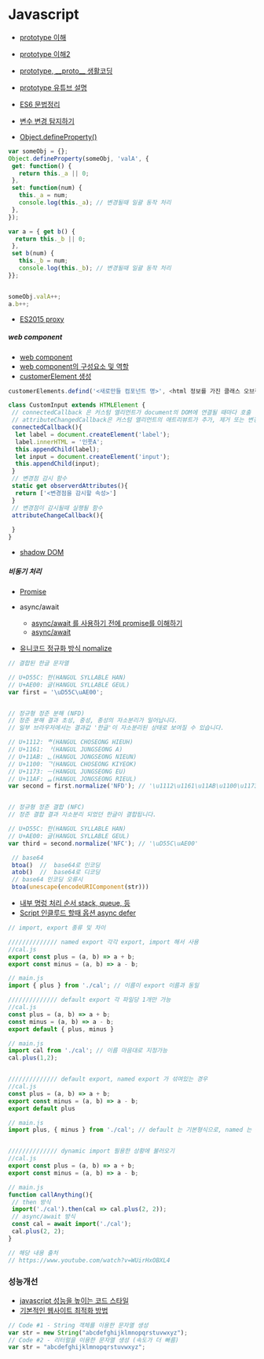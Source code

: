 # Javascript

* [prototype 이해](https://poiemaweb.com/js-prototype)
* [prototype 이해2](https://velog.io/@adam2/%EC%9E%90%EB%B0%94%EC%8A%A4%ED%81%AC%EB%A6%BD%ED%8A%B8-Prototype-%EC%99%84%EB%B2%BD-%EC%A0%95%EB%A6%AC)
* [prototype, \_\_proto__ 생활코딩](https://www.youtube.com/watch?v=wT1Bl5uV27Y)
* [prototype 유튜브 설명](https://www.youtube.com/watch?v=wUgmzvExL_E&t=16s)
* [ES6 문법정리](https://velog.io/@decody/ES6-Sheetsheet)

* [변수 변경 탐지하기](https://www.zerocho.com/category/JavaScript/post/5a6578a3c994bd001ba0f9d9)
* [Object.defineProperty()](https://developer.mozilla.org/ko/docs/Web/JavaScript/Reference/Global_Objects/Object/defineProperty)
```javascript
var someObj = {};
Object.defineProperty(someObj, 'valA', {
 get: function() {
   return this._a || 0;
 },
 set: function(num) {
   this._a = num;
   console.log(this._a); // 변경될때 일괄 동작 처리
 },
});

var a = { get b() {
  return this._b || 0;
 },
 set b(num) {
   this._b = num;
   console.log(this._b); // 변경될때 일괄 동작 처리
}};


someObj.valA++;
a.b++;
```


* [ES2015 proxy](https://www.zerocho.com/category/EcmaScript/post/57ca5f053316f61500c4f902)
##### web component
* [web component](https://developer.mozilla.org/ko/docs/Web/Web_Components)
* [web component의 구성요소 및 역할](https://d2.naver.com/helloworld/188655)
* [customerElement 생성](https://developer.mozilla.org/ko/docs/Web/Web_Components/Using_custom_elements)
```javascript
customerElements.defind('<새로만들 컴포넌트 명>', <html 정보를 가진 클래스 오브젝트>) 

class CustomInput extends HTMLElement {
 // connectedCallback 은 커스텀 엘리먼트가 document의 DOM에 연결될 때마다 호출
 // attributeChangedCallback은 커스텀 엘리먼트의 애트리뷰트가 추가, 제거 또는 변경될때 호출
 connectedCallback(){
  let label = document.createElement('label');
  label.innerHTML = '인풋A';
  this.appendChild(label);
  let input = document.createElement('input');
  this.appendChild(input);
 }
 // 변경점 감시 함수
 static get observerdAttributes(){
  return ['<변경점을 감시할 속성>']
 }
 // 변경점이 감시될때 실행될 함수
 attributeChangeCallback(){
  
 }
}

```
* [shadow DOM](https://developer.mozilla.org/ko/docs/Web/Web_Components/Using_shadow_DOM)


##### 비동기 처리

* [Promise](https://ko.javascript.info/promise-basics)

* async/await
  * [async/await 를 사용하기 전에 promise를 이해하기](https://medium.com/@kiwanjung/%EB%B2%88%EC%97%AD-async-await-%EB%A5%BC-%EC%82%AC%EC%9A%A9%ED%95%98%EA%B8%B0-%EC%A0%84%EC%97%90-promise%EB%A5%BC-%EC%9D%B4%ED%95%B4%ED%95%98%EA%B8%B0-955dbac2c4a4)
  * [async/await](https://joshua1988.github.io/web-development/javascript/js-async-await/)

* [유니코드 정규화 방식 nomalize](https://developer.mozilla.org/ko/docs/Web/JavaScript/Reference/Global_Objects/String/normalize)
```javascript 
// 결합된 한글 문자열

// U+D55C: 한(HANGUL SYLLABLE HAN)
// U+AE00: 글(HANGUL SYLLABLE GEUL)
var first = '\uD55C\uAE00';


// 정규형 정준 분해 (NFD)
// 정준 분해 결과 초성, 중성, 종성의 자소분리가 일어납니다.
// 일부 브라우저에서는 결과값 '한글'이 자소분리된 상태로 보여질 수 있습니다.

// U+1112: ᄒ(HANGUL CHOSEONG HIEUH)
// U+1161: ᅡ(HANGUL JUNGSEONG A)
// U+11AB: ᆫ(HANGUL JONGSEONG NIEUN)
// U+1100: ᄀ(HANGUL CHOSEONG KIYEOK)
// U+1173: ᅳ(HANGUL JUNGSEONG EU)
// U+11AF: ᆯ(HANGUL JONGSEONG RIEUL)
var second = first.normalize('NFD'); // '\u1112\u1161\u11AB\u1100\u1173\u11AF'


// 정규형 정준 결합 (NFC)
// 정준 결합 결과 자소분리 되었던 한글이 결합됩니다.

// U+D55C: 한(HANGUL SYLLABLE HAN)
// U+AE00: 글(HANGUL SYLLABLE GEUL)
var third = second.normalize('NFC'); // '\uD55C\uAE00'

```
```javascript
 // base64
 btoa()  //  base64로 인코딩
 atob()  //  base64로 디코딩
 // base64 인코딩 오류시
 btoa(unescape(encodeURIComponent(str)))
```
* [내부 명렁 처리 순서 stack, queue, 등](https://www.youtube.com/watch?v=v67LloZ1ieI)
* [Script 인클루드 할때 옵션 async defer](https://www.youtube.com/watch?v=tJieVCgGzhs)

```javascript
// import, export 종류 및 차이

////////////// named export 각각 export, import 해서 사용
//cal.js
export const plus = (a, b) => a + b;
export const minus = (a, b) => a - b;

// main.js
import { plus } from './cal'; // 이름이 export 이름과 동일

////////////// default export 각 파일당 1개만 가능
//cal.js
const plus = (a, b) => a + b;
const minus = (a, b) => a - b;
export default { plus, minus }

// main.js
import cal from './cal'; // 이름 마음대로 지정가능
cal.plus(1,2);


////////////// default export, named export 가 섞여있는 경우
//cal.js
const plus = (a, b) => a + b;
export const minus = (a, b) => a - b;
export default plus

// main.js
import plus, { minus } from './cal'; // default 는 기본형식으로, named 는 {} 괄호를 이용해 import 


////////////// dynamic import 필용한 상황에 불러오기
//cal.js
export const plus = (a, b) => a + b;
export const minus = (a, b) => a - b;

// main.js
function callAnything(){
 // then 방식
 import('./cal').then(cal => cal.plus(2, 2));
 // async/await 방식
 const cal = await import('./cal');
 cal.plus(2, 2);
}

// 해당 내용 출처
// https://www.youtube.com/watch?v=WUirHxOBXL4

```


### 성능개선
* [javascript 성능을 높이는 코드 스타일](https://12bme.tistory.com/134)
* [기본적인 웹사이트 최적화 방법](https://12bme.tistory.com/128?category=682905)
```javascript
// Code #1 - String 객체를 이용한 문자열 생성 
var str = new String("abcdefghijklmnopqrstuvwxyz"); 
// Code #2 - 리터럴을 이용한 문자열 생성 (속도가 더 빠름)
var str = "abcdefghijklmnopqrstuvwxyz";

```

